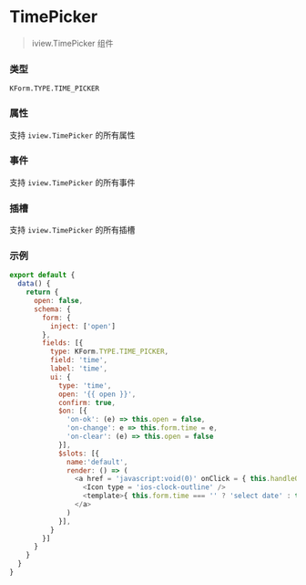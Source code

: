 # TimePicker

> iview.TimePicker 组件

### 类型

`KForm.TYPE.TIME_PICKER`

### 属性

支持 `iview.TimePicker` 的所有属性

### 事件

支持 `iview.TimePicker` 的所有事件

### 插槽

支持 `iview.TimePicker` 的所有插槽

### 示例

```js
export default {
  data() {
    return {
      open: false,
      schema: {
        form: {
          inject: ['open']
        },
        fields: [{
          type: KForm.TYPE.TIME_PICKER,
          field: 'time',
          label: 'time',
          ui: {
            type: 'time',
            open: '{{ open }}',
            confirm: true,
            $on: [{
              'on-ok': (e) => this.open = false,
              'on-change': e => this.form.time = e,
              'on-clear': (e) => this.open = false
            }],
            $slots: [{
              name:'default',
              render: () => (
                <a href = 'javascript:void(0)' onClick = { this.handleOpen } >
                  <Icon type = 'ios-clock-outline' />
                  <template>{ this.form.time === '' ? 'select date' : this.form.time }</template>
                </a>
              )
            }],
          }
        }]
      }
    }
  }
}
```